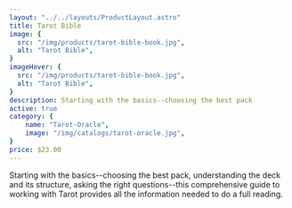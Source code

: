 ```yaml
---
layout: "../../layouts/ProductLayout.astro"
title: Tarot Bible
image: {
  src: "/img/products/tarot-bible-book.jpg",
  alt: "Tarot Bible",
}
imageHover: {
  src: "/img/products/tarot-bible-book.jpg",
  alt: "Tarot Bible",
}
description: Starting with the basics--choosing the best pack
active: true
category: {
    name: "Tarot-Oracle",
    image: "/img/catalogs/tarot-oracle.jpg",
}
price: $23.00
---
```


Starting with the basics--choosing the best pack, understanding the deck and its structure, asking the right questions--this comprehensive guide to working with Tarot provides all the information needed to do a full reading.

